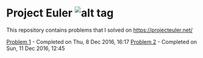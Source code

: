 # Project Euler ![alt tag](https://projecteuler.net/profile/arun.thekkuden.png)
This repository contains problems that I solved on https://projecteuler.net/

[Problem 1](https://projecteuler.net/problem=1) - Completed on Thu, 8 Dec 2016, 16:17
[Problem 2](https://projecteuler.net/problem=2) - Completed on Sun, 11 Dec 2016, 12:45

